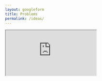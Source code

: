 ```yaml
---
layout: googleform
title: Problems
permalink: /ideas/
---
```


<iframe src="https://docs.google.com/forms/d/e/1FAIpQLSeaYe7xqJ6zuEVK0N8Lj974YY-rBSqi6C_VH1WD-Z8Hx3y33w/viewform?embedded=true" >Loading…</iframe>